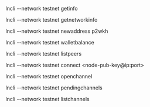 lncli --network testnet getinfo

lncli --network testnet getnetworkinfo

lncli --network testnet newaddress p2wkh

lncli --network testnet walletbalance

lncli --network testnet listpeers

lncli --network testnet connect <node-pub-key@ip:port>

lncli --network testnet openchannel <pub-key> <amount>

lncli --network testnet pendingchannels

lncli --network testnet listchannels